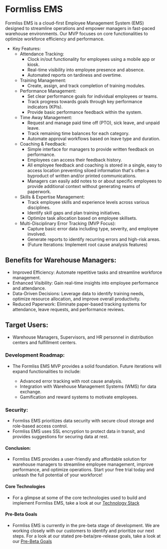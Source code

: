 # Formliss EMS

Formliss EMS is a cloud-first Employee Management System (EMS) designed to streamline operations and empower managers in fast-paced warehouse environments. Our MVP focuses on core functionalities to optimize workforce efficiency and performance.

* Key Features:
    * Attendance Tracking:
        * Clock in/out functionality for employees using a mobile app or kiosk.
        * Real-time visibility into employee presence and absence.
        * Automated reports on tardiness and overtime.
    * Training Management:
        * Create, assign, and track completion of training modules.
    * Performance Management:
        * Set clear performance goals for individual employees or teams.
        * Track progress towards goals through key performance indicators (KPIs).
        * Provide basic performance feedback within the system.
    * Time Away Management:
        * Request and manage paid time off (PTO), sick leave, and unpaid leave.
        * Track remaining time balances for each category.
        * Automate approval workflows based on leave type and duration.
    * Coaching & Feedback:
        * Simple interface for managers to provide written feedback on performance.
        * Employees can access their feedback history.
        * All employee feedback and coaching is stored in a single, easy to access location preventing siloed information that's often a byproduct of written and/or printed communications.
        * Managers can easily add notes to or about specific employees to provide additional context without generating reams of paperwork.
    * Skills & Expertise Management:
        * Track employee skills and experience levels across various disciplines.
        * Identify skill gaps and plan training initiatives.
        * Optimize task allocation based on employee skillsets.
    * Multi-Disciplinary Error Tracking (MVP Focus):
        * Capture basic error data including type, severity, and employee involved.
        * Generate reports to identify recurring errors and high-risk areas.
        * (Future Iterations: Implement root cause analysis features)

## Benefits for Warehouse Managers:

* Improved Efficiency: Automate repetitive tasks and streamline workforce management.
* Enhanced Visibility: Gain real-time insights into employee performance and attendance.
* Data-Driven Decisions: Leverage data to identify training needs, optimize resource allocation, and improve overall productivity.
* Reduced Paperwork: Eliminate paper-based tracking systems for attendance, leave requests, and performance reviews.

## Target Users:

* Warehouse Managers, Supervisors, and HR personnel in distribution centers and fulfillment centers.

### Development Roadmap:

* The Formliss EMS MVP provides a solid foundation. Future iterations will expand functionalities to include:

  * Advanced error tracking with root cause analysis.
  * Integration with Warehouse Management Systems (WMS) for data exchange.
  * Gamification and reward systems to motivate employees.

### Security:

* Formliss EMS prioritizes data security with secure cloud storage and role-based access control.
* Formliss EMS uses SSL encryption to protect data in transit, and provides suggestions for securing data at rest.
#### Conclusion:

* Formliss EMS provides a user-friendly and affordable solution for warehouse managers to streamline employee management, improve performance, and optimize operations. Start your free trial today and unleash the full potential of your workforce!

#### Core Technologies
* For a glimpse at some of the core technologies used to build and implement Formliss EMS, take a look at our [Technology Stack](documentation/core_technologies.md)

#### Pre-Beta Goals
* Formliss EMS is currently in the pre-beta stage of development. We are working closely with our customers to identify and prioritize our next steps. For a look at our stated pre-beta/pre-release goals, take a look at our [Pre-Beta Goals](documentation/pre_beta_goals.md)
